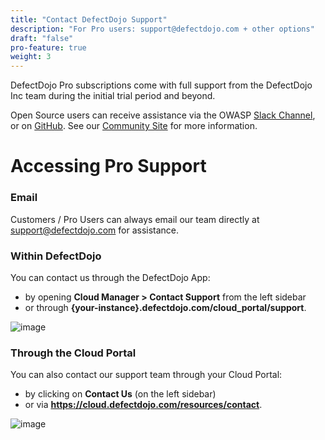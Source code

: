 ```yaml
---
title: "Contact DefectDojo Support"
description: "For Pro users: support@defectdojo.com + other options"
draft: "false"
pro-feature: true
weight: 3
---
```


DefectDojo Pro subscriptions come with full support from the DefectDojo Inc team during the initial trial period and beyond.

Open Source users can receive assistance via the OWASP [Slack Channel](https://owasp.org/slack/invite), or on [GitHub](https://github.com/DefectDojo/django-DefectDojo).  See our [Community Site](https://defectdojo.com/community) for more information.

# Accessing Pro Support
### Email

Customers / Pro Users can always email our team directly at [support@defectdojo.com](mailto:support@defectdojo.com) for assistance.

### Within DefectDojo

You can contact us through the DefectDojo App:

* by opening **Cloud Manager \> Contact Support** from the left sidebar
* or through **{your\-instance}.defectdojo.com/cloud\_portal/support**.

![image](images/contact_defectdojo_support.png)

### Through the Cloud Portal

You can also contact our support team through your Cloud Portal:

* by clicking on **Contact Us** (on the left sidebar)
* or via **<https://cloud.defectdojo.com/resources/contact>**.

![image](images/contact_defectdojo_support_2.png)